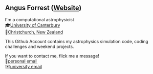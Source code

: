 ## Angus Forrest ([Website](https://angusforrest.com))

I'm a computational astrophysicist<br/>
🎓[University of Canterbury](https://canterbury.ac.nz)<br/>
📍[Christchurch, New Zealand](https://en.wikipedia.org/wiki/Christchurch)


This Github Account contains my astrophysics simulation code, coding challenges and weekend projects. <br/>

If you want to contact me, flick me a message! <br/>
👤[personal email](mailto:contact@angusforrest.com) <br/>
✉️[university email](mailto:angus.forrest@canterbury.ac.nz)
